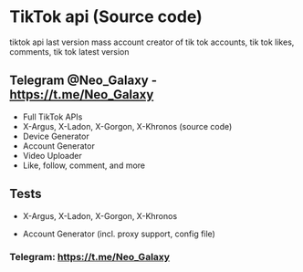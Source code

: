 # TikTok api (Source code)
 tiktok api last version mass account creator of tik tok accounts, tik tok likes, comments, tik tok latest version

## Telegram @Neo_Galaxy - https://t.me/Neo_Galaxy

- Full TikTok APIs
- X-Argus, X-Ladon, X-Gorgon, X-Khronos (source code)
- Device Generator
- Account Generator
- Video Uploader
- Like, follow, comment, and more

## Tests
- X-Argus, X-Ladon, X-Gorgon, X-Khronos

- Account Generator (incl. proxy support, config file)

### Telegram: https://t.me/Neo_Galaxy
